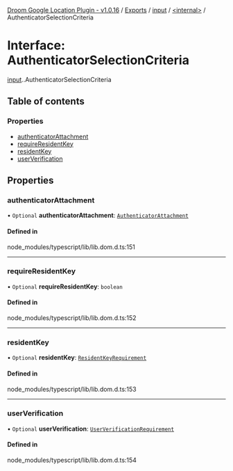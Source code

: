 [Droom Google Location Plugin - v1.0.16](../README.md) / [Exports](../modules.md) / [input](../modules/input.md) / [<internal\>](../modules/input._internal_.md) / AuthenticatorSelectionCriteria

# Interface: AuthenticatorSelectionCriteria

[input](../modules/input.md).[<internal>](../modules/input._internal_.md).AuthenticatorSelectionCriteria

## Table of contents

### Properties

- [authenticatorAttachment](input._internal_.AuthenticatorSelectionCriteria.md#authenticatorattachment)
- [requireResidentKey](input._internal_.AuthenticatorSelectionCriteria.md#requireresidentkey)
- [residentKey](input._internal_.AuthenticatorSelectionCriteria.md#residentkey)
- [userVerification](input._internal_.AuthenticatorSelectionCriteria.md#userverification)

## Properties

### authenticatorAttachment

• `Optional` **authenticatorAttachment**: [`AuthenticatorAttachment`](../modules/input._internal_.md#authenticatorattachment)

#### Defined in

node_modules/typescript/lib/lib.dom.d.ts:151

___

### requireResidentKey

• `Optional` **requireResidentKey**: `boolean`

#### Defined in

node_modules/typescript/lib/lib.dom.d.ts:152

___

### residentKey

• `Optional` **residentKey**: [`ResidentKeyRequirement`](../modules/input._internal_.md#residentkeyrequirement)

#### Defined in

node_modules/typescript/lib/lib.dom.d.ts:153

___

### userVerification

• `Optional` **userVerification**: [`UserVerificationRequirement`](../modules/input._internal_.md#userverificationrequirement)

#### Defined in

node_modules/typescript/lib/lib.dom.d.ts:154
